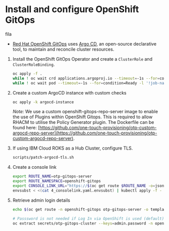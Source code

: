 # Install and configure OpenShift GitOps

fila

- [Red Hat OpenShift GitOps](https://docs.openshift.com/container-platform/4.10/cicd/gitops/understanding-openshift-gitops.html) uses [Argo CD](https://argoproj.github.io/argo-cd/), an open-source declarative tool, to maintain and reconcile cluster resources.

1. Install the OpenShift GitOps Operator and create a `ClusterRole` and `ClusterRoleBinding`.

   ```bash
   oc apply -f .
   while ! oc wait crd applications.argoproj.io --timeout=-1s --for=condition=Established  2>/dev/null; do sleep 30; done
   while ! oc wait pod --timeout=-1s --for=condition=Ready -l '!job-name' -n openshift-gitops > /dev/null; do sleep 30; done
   ```

2. Create a custom ArgoCD instance with custom checks

   ```bash
   oc apply -k argocd-instance
   ```

   _Note:_ We use a custom openshift-gitops-repo-server image to enable the use of Plugins within OpenShift Gitops. This is required to allow RHACM to utilise the Policy Generator plugin. The Dockerfile can be found here: [https://github.com/one-touch-provisioning/otp-custom-argocd-repo-server](https://github.com/one-touch-provisioning/otp-custom-argocd-repo-server).

3. If using IBM Cloud ROKS as a Hub Cluster, configure TLS.

   ```bash
   scripts/patch-argocd-tls.sh
   ```

4. Create a console link

   ```bash
   export ROUTE_NAME=otp-gitops-server
   export ROUTE_NAMESPACE=openshift-gitops
   export CONSOLE_LINK_URL="https://$(oc get route $ROUTE_NAME -o=jsonpath='{.spec.host}' -n $ROUTE_NAMESPACE)"
   envsubst < <(cat 4_consolelink.yaml.envsubst) | kubectl apply -f -
   ```

5. Retrieve admin login details

   ```bash
   echo $(oc get route -n openshift-gitops otp-gitops-server -o template --template='https://{{.spec.host}}')

   # Passsword is not needed if Log In via OpenShift is used (default)
   oc extract secrets/otp-gitops-cluster --keys=admin.password -n openshift-gitops --to=-
   ```
